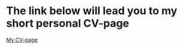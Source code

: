 # The link below will lead you to my short personal CV-page

[My CV-page](https://maksmore.github.io/rsschool-cv/)
